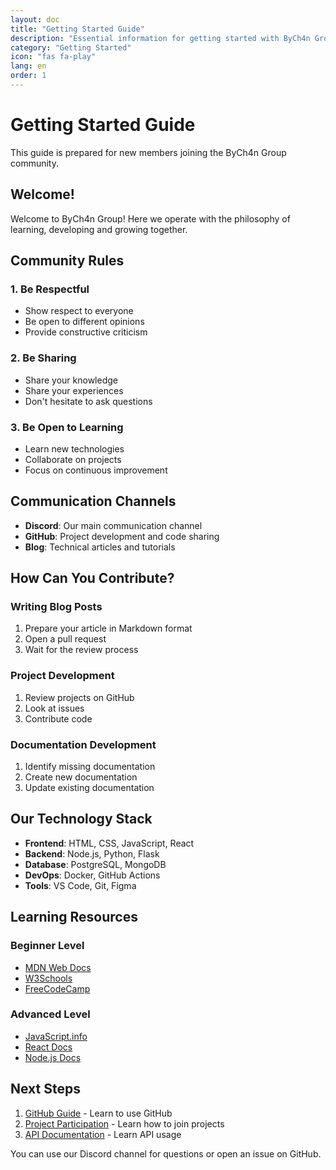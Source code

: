 ```yaml
---
layout: doc
title: "Getting Started Guide"
description: "Essential information for getting started with ByCh4n Group"
category: "Getting Started"
icon: "fas fa-play"
lang: en
order: 1
---
```


# Getting Started Guide

This guide is prepared for new members joining the ByCh4n Group community.

## Welcome!

Welcome to ByCh4n Group! Here we operate with the philosophy of learning, developing and growing together.

## Community Rules

### 1. Be Respectful
- Show respect to everyone
- Be open to different opinions
- Provide constructive criticism

### 2. Be Sharing
- Share your knowledge
- Share your experiences
- Don't hesitate to ask questions

### 3. Be Open to Learning
- Learn new technologies
- Collaborate on projects
- Focus on continuous improvement

## Communication Channels

- **Discord**: Our main communication channel
- **GitHub**: Project development and code sharing
- **Blog**: Technical articles and tutorials

## How Can You Contribute?

### Writing Blog Posts
1. Prepare your article in Markdown format
2. Open a pull request
3. Wait for the review process

### Project Development
1. Review projects on GitHub
2. Look at issues
3. Contribute code

### Documentation Development
1. Identify missing documentation
2. Create new documentation
3. Update existing documentation

## Our Technology Stack

- **Frontend**: HTML, CSS, JavaScript, React
- **Backend**: Node.js, Python, Flask
- **Database**: PostgreSQL, MongoDB
- **DevOps**: Docker, GitHub Actions
- **Tools**: VS Code, Git, Figma

## Learning Resources

### Beginner Level
- [MDN Web Docs](https://developer.mozilla.org/)
- [W3Schools](https://www.w3schools.com/)
- [FreeCodeCamp](https://www.freecodecamp.org/)

### Advanced Level
- [JavaScript.info](https://javascript.info/)
- [React Docs](https://reactjs.org/docs/)
- [Node.js Docs](https://nodejs.org/docs/)

## Next Steps

1. [GitHub Guide](/en/docs/github-guide) - Learn to use GitHub
2. [Project Participation](/en/docs/project-participation) - Learn how to join projects
3. [API Documentation](/en/docs/api-docs) - Learn API usage

You can use our Discord channel for questions or open an issue on GitHub.
